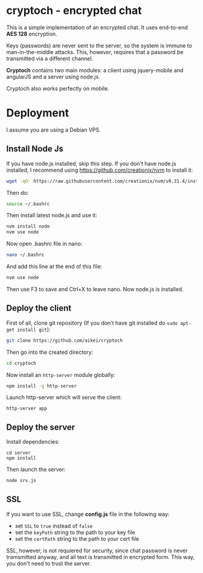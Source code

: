 # cryptoch - encrypted chat

This is a simple implementation of an encrypted chat. It uses end-to-end **AES 128** encryption. 

Keys (passwords) are never sent to the server, so the system is immune to man-in-the-middle attacks. This, however, requires that a password be transmitted via a different channel.

**Cryptoch** contains two main modules: a client using jquery-mobile and angularJS and a server using node.js.

Cryptoch also works perfectly on mobile.

# Deployment

I assume you are using a Debian VPS.

## Install Node Js

If you have node.js installed, skip this step. If you don't have node.js installed, I recommend using https://github.com/creationix/nvm to install it:

```bash
wget -qO- https://raw.githubusercontent.com/creationix/nvm/v0.31.4/install.sh | bash
```

Then do:
```bash
source ~/.bashrc
```

Then install latest node.js and use it:

```bash
nvm install node
nvm use node
```

Now open .bashrc file in nano:

```bash
nano ~/.bashrc
```

And add this line at the end of this file:

```bash
nvm use node
```

Then use F3 to save and Ctrl+X to leave nano. Now node.js is installed.

## Deploy the client

First of all, clone git repository (If you don't have git installed do `sudo apt-get install git`):

```bash
git clone https://github.com/aikei/cryptoch
```

Then go into the created directory:

```bash
cd cryptoch
```

Now install an `http-server` module globally:

```bash
npm install -g http-server
```

Launch http-server which will serve the client:
```
http-server app
```

## Deploy the server

Install dependencies:
```
cd server
npm install
```

Then launch the server:

```bash
node srv.js
```

## SSL

If you want to use SSL, change **config.js** file in the following way:

- set `SSL` to `true` instead of `false`
- set the `keyPath` string to the path to your key file
- set the `certPath` string to the path to your cert file

SSL, however, is not requiered for security, since chat password is never tramsmitted anyway, and all text is transmitted in encrypted form. This way, you don't need to trust the server.
